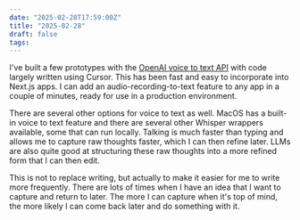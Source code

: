 ```yaml
---
date: "2025-02-28T17:59:00Z"
title: "2025-02-28"
draft: false
tags:
---
```

I've built a few prototypes with the [OpenAI voice to text API](https://platform.openai.com/docs/guides/speech-to-text?lang=javascript) with code largely written using Cursor.
This has been fast and easy to incorporate into Next.js apps.
I can add an audio-recording-to-text feature to any app in a couple of minutes, ready for use in a production environment.

There are several other options for voice to text as well.
MacOS has a built-in voice to text feature and there are several other Whisper wrappers available, some that can run locally.
Talking is much faster than typing and allows me to capture raw thoughts faster, which I can then refine later.
LLMs are also quite good at structuring these raw thoughts into a more refined form that I can then edit.

This is not to replace writing, but actually to make it easier for me to write more frequently.
There are lots of times when I have an idea that I want to capture and return to later.
The more I can capture when it's top of mind, the more likely I can come back later and do something with it.

